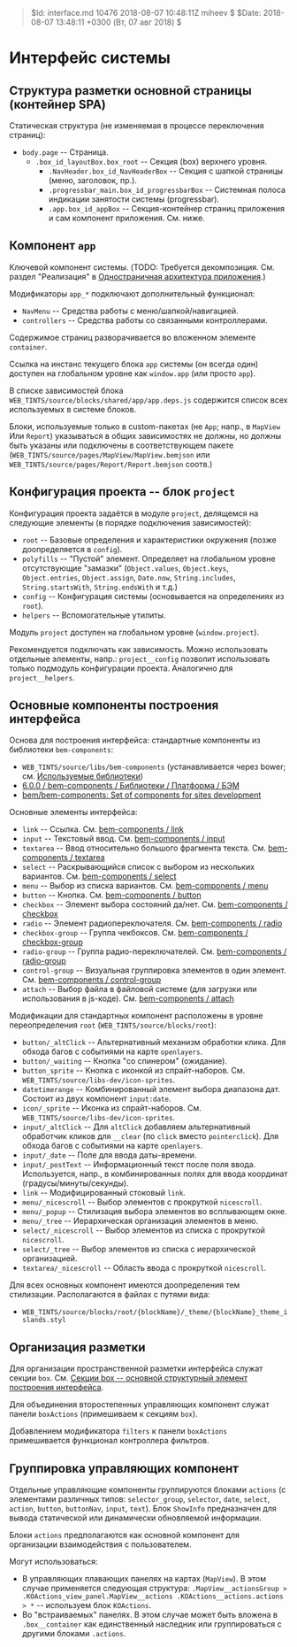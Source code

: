 > $Id: interface.md 10476 2018-08-07 10:48:11Z miheev $
> $Date: 2018-08-07 13:48:11 +0300 (Вт, 07 авг 2018) $

Интерфейс системы
=================

Структура разметки основной страницы (контейнер SPA)
----------------------------------------------------

Статическая структура (не изменяемая в процессе переключения страниц):

- `body.page` -- Страница.
    - `.box_id_layoutBox.box_root` -- Секция (box) верхнего уровня.
        - `.NavHeader.box_id_NavHeaderBox` -- Секция с шапкой страницы (меню, заголовок, пр.).
        - `.progressbar_main.box_id_progressbarBox` -- Системная полоса индикации занятости системы (progressbar).
        - `.app.box_id_appBox` -- Секция-контейнер страниц приложения и сам компонент приложения. См. ниже.

Компонент `app`
---------------

Ключевой компонент системы. (TODO: Требуется декомпозиция. См. раздел
"Реализация" в [Одностраничная архитектура приложения](single-page-app.md#Реализация).)

Модификаторы `app_*` подключают дополнительный функционал:

- `NavMenu` -- Средства работы с меню/шапкой/навигацией.
- `controllers` -- Средства работы со связанными контроллерами.

Содержимое страниц разворачивается во вложенном элементе `container`.

Ссылка на инстанс текущего блока `app` системы (он всегда один) доступен на
глобальном уровне как `window.app` (или просто `app`).

В списке зависимостей блока `WEB_TINTS/source/blocks/shared/app/app.deps.js`
содержится список всех используемых в системе блоков.

Блоки, используемые только в custom-пакетах (не `App`; напр., в `MapView` Или
`Report`) указываться в общих зависимостях не должны, но должны быть указаны
или подключены в соответствующем пакете
(`WEB_TINTS/source/pages/MapView/MapView.bemjson` или
`WEB_TINTS/source/pages/Report/Report.bemjson` соотв.)

Конфигурация проекта -- блок `project`
--------------------------------------

Конфигурация проекта задаётся в модуле `project`, делящемся на следующие
элементы (в порядке подключения зависимостей):

- `root` -- Базовые определения и характеристики окружения (позже доопределяется в `config`).
- `polyfills` -- "Пустой" элемент. Определяет на глобальном уровне отсутствующие "замазки" (`Object.values`, `Object.keys`, `Object.entries`, `Object.assign`, `Date.now`, `String.includes`, `String.startsWith`, `String.endsWith` и т.д.)
- `config` -- Конфигурация системы (основывается на определениях из `root`).
- `helpers` -- Вспомогательные утилиты.

Модуль `project` доступен на глобальном уровне (`window.project`).

Рекомендуется подключать как зависимость. Можно использовать отдельные
элементы, напр.: `project__config` позволит использовать только подмодуль
конфигурации проекта. Аналогично для `project__helpers`.

Основные компоненты построения интерфейса
-----------------------------------------

Основа для построения интерфейса: стандартные компоненты из библиотеки `bem-components`:

- `WEB_TINTS/source/libs/bem-components` (устанавливается через bower; см. [Используемые библиотеки](used-libs.md))
- [6.0.0 / bem-components / Библиотеки / Платформа / БЭМ](https://ru.bem.info/platform/libs/bem-components/6.0.0/)
- [bem/bem-components: Set of components for sites development](https://github.com/bem/bem-components)

Основные элементы интерфейса:

- `link` -- Ссылка. См. [bem-components / link](https://ru.bem.info/platform/libs/bem-components/6.0.0/desktop/link/)
- `input` -- Текстовый ввод. См. [bem-components / input](https://ru.bem.info/platform/libs/bem-components/6.0.0/desktop/input/)
- `textarea` -- Ввод относительно большого фрагмента текста. См. [bem-components / textarea](https://ru.bem.info/platform/libs/bem-components/6.0.0/desktop/textarea/)
- `select` -- Раскрывающийся список с выбором из нескольких вариантов. См. [bem-components / select](https://ru.bem.info/platform/libs/bem-components/6.0.0/desktop/select/)
- `menu` -- Выбор из списка вариантов. См. [bem-components / menu](https://ru.bem.info/platform/libs/bem-components/6.0.0/desktop/menu/)
- `button` -- Кнопка. См. [bem-components / button](https://ru.bem.info/platform/libs/bem-components/6.0.0/desktop/button/)
- `checkbox` -- Элемент выбора состояний да/нет. См. [bem-components / checkbox](https://ru.bem.info/platform/libs/bem-components/6.0.0/desktop/checkbox/)
- `radio` -- Элемент радиопереключателя. См. [bem-components / radio](https://ru.bem.info/platform/libs/bem-components/6.0.0/desktop/radio/)
- `checkbox-group` -- Группа чекбоксов. См. [bem-components / checkbox-group](https://ru.bem.info/platform/libs/bem-components/6.0.0/desktop/checkbox-group/)
- `radio-group` -- Группа радио-переключателей. См. [bem-components / radio-group](https://ru.bem.info/platform/libs/bem-components/6.0.0/desktop/radio-group/)
- `control-group` -- Визуальная группировка элементов в один элемент. См. [bem-components / control-group](https://ru.bem.info/platform/libs/bem-components/6.0.0/desktop/control-group/)
- `attach` -- Выбор файла в файловой системе (для загрузки или использования в js-коде). См. [bem-components / attach](https://ru.bem.info/platform/libs/bem-components/6.0.0/desktop/attach/)

Модификации для стандартных компонент расположены в уровне переопределения
`root` (`WEB_TINTS/source/blocks/root`):

- `button/_altClick` -- Альтернативный механизм обработки клика. Для обхода багов с событиями на карте `openlayers`.
- `button/_waiting` -- Кнопка "со спинером" (ожидание).
- `button_sprite` -- Кнопка с иконкой из спрайт-наборов. См. `WEB_TINTS/source/libs-dev/icon-sprites`.
- `datetimerange` -- Комбинированный элемент выбора диапазона дат. Состоит из двух компонент `input:date`.
- `icon/_sprite` -- Иконка из спрайт-наборов. См. `WEB_TINTS/source/libs-dev/icon-sprites`.
- `input/_altClick` -- Для `altClick` добавляем альтернативный обработчик кликов для `__clear` (по `click` вместо `pointerclick`). Для обхода багов с событиями на карте `openlayers`.
- `input/_date` -- Поле для ввода даты-времени.
- `input/_postText` -- Информационный текст после поля ввода. Используется, напр., в комбинированных полях для ввода координат (градусы/минуты/секунды).
- `link` -- Модифицированный стоковый `link`.
- `menu/_nicescroll` -- Выбор элементов с прокруткой `nicescroll`.
- `menu/_popup` -- Стилизация выбора элементов во всплывающем окне.
- `menu/_tree` -- Иерархическая организация элементов в меню.
- `select/_nicescroll` -- Выбор элементов из списка с прокруткой `nicescroll`.
- `select/_tree` -- Выбор элементов из списка с иерархической организацией.
- `textarea/_nicescroll` -- Область ввода с прокруткой `nicescroll`.

Для всех основных компонент имеются доопределения тем стилизации. Располагаются в файлах с путями вида:

- `WEB_TINTS/source/blocks/root/{blockName}/_theme/{blockName}_theme_islands.styl`

Организация разметки
--------------------

Для организации пространственной разметки интерфейса служат секции `box`. См.
[Секции box -- основной структурный элемент построения
интерфейса](interface-box-sections.md).

Для объединения второстепенных управляющих компонент служат панели `boxActions`
(примешиваем к секциям `box`).

Добавлением модификатора `filters` к панели `boxActions` примешивается
функционал контроллера фильтров.

Группировка управляющих компонент
---------------------------------

Отдельные управляющие компоненты группируются блоками `actions` (с элементами
различных типов: `selector_group`, `selector`, `date`, `select`, `action`,
`button`, `buttonNav`, `input`, `text`). Блок `ShowInfo` предназначен для вывода
статической или динамически обновляемой информации.

Блоки `actions` предполагаются как основной компонент для организации взаимодействия с пользователем.

Могут использоваться:

- В управляющих плавающих панелях на картах (`MapView`). В этом случае
  применяется следующая структура: `.MapView__actionsGroup >
  .KOActions_view_panel.MapView__actions .KOActions__actions.actions > *` -- используем блок `KOActions`.
- Во "встраиваемых" панелях. В этом случае может быть вложена в
  `.box__container` как единственный наследник или группироваться с другими
  блоками `.actions`.

